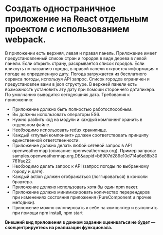 # Создать одностраничное приложение на React отдельным проектом с использованием webpack.

В приложении есть верхняя, левая и правая панель. Приложение имеет предустановленный список стран и городов в виде дерева в левой панели. Если открыть страну, раскрывается список городов. Если кликнуть по названию города, в правой панели откроется информация о погоде на определенную дату. Погода загружается из бесплатного сервиса погоды, используя API запрос. Список городов ограничен и предустановлен вами в json структуре. В верхней панели есть возможность установить эту дату при помощи стороннего датапикера. По умолчанию выводится сегодняшняя дата.
Требования к приложению:

-    Приложение должно быть полностью работоспособным.
-   Вы должны использовать операторы ES6. 
-   Нужно разбить код на модули и каждый компонент хранить в отдельном файле.
-   Необходимо использовать redux хранилище.
-   Каждый «глупый компонент» должен соответствовать принципу единственной ответственности.
-   Приложение должно делать любой сетевой запрос в API openweathermap (описание: openweathermap.org). Пример запроса: samples.openweathermap.org,DE&appid=b6907d289e10d714a6e88b30761fae22 
-   Необходимо делать запрос к API (запрос погоды по выбранному городу и дате). 
-   Каждый action должен отображаться (логгироваться) в консоли браузера. 
-   Приложение должно использовать хотя бы один npm пакет. 
-   Приложение должно минимизировать количество перерендеров при изменениях состояния приложения (PureComponent и прочие методики). 
-   Приложение можно склонировать к себе на компьютер и выполнить при помощи npm install, npm start 

**Внешний вид приложения в данном задании оцениваться не будет — сконцентрируетесь на реализации функционала.**
